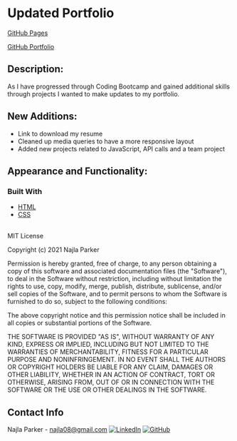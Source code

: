 # Updated Portfolio

[GitHub Pages](https://nparker80.github.io/Nparker-Portfolio/)

[GitHub Portfolio](https://github.com/nparker80/Nparker-Portfolio)

## Description:

As I have progressed through Coding Bootcamp and gained additional skills through projects I wanted to make updates to my portfolio.

## New Additions:

- Link to download my resume
- Cleaned up media queries to have a more responsive layout
- Added new projects related to JavaScript, API calls and a team project

## Appearance and Functionality:

### Built With

- [HTML](https://en.wikipedia.org/wiki/HTML)
- [CSS](https://developer.mozilla.org/en-US/docs/Learn/CSS/First_steps/What_is_CSS)

<br>
MIT License

Copyright (c) 2021 Najla Parker

Permission is hereby granted, free of charge, to any person obtaining a copy
of this software and associated documentation files (the "Software"), to deal
in the Software without restriction, including without limitation the rights
to use, copy, modify, merge, publish, distribute, sublicense, and/or sell
copies of the Software, and to permit persons to whom the Software is
furnished to do so, subject to the following conditions:

The above copyright notice and this permission notice shall be included in all
copies or substantial portions of the Software.

THE SOFTWARE IS PROVIDED "AS IS", WITHOUT WARRANTY OF ANY KIND, EXPRESS OR
IMPLIED, INCLUDING BUT NOT LIMITED TO THE WARRANTIES OF MERCHANTABILITY,
FITNESS FOR A PARTICULAR PURPOSE AND NONINFRINGEMENT. IN NO EVENT SHALL THE
AUTHORS OR COPYRIGHT HOLDERS BE LIABLE FOR ANY CLAIM, DAMAGES OR OTHER
LIABILITY, WHETHER IN AN ACTION OF CONTRACT, TORT OR OTHERWISE, ARISING FROM,
OUT OF OR IN CONNECTION WITH THE SOFTWARE OR THE USE OR OTHER DEALINGS IN THE
SOFTWARE.


## Contact Info

Najla Parker - najla08@gmail.com [![LinkedIn][linkedin-shield]][linkedin-url-naj] [![GitHub][github-shield]][github-url-naj]


<!-- MARKDOWN LINKS & IMAGES -->
<!-- https://www.markdownguide.org/basic-syntax/#reference-style-links -->




[linkedin-shield]: https://img.shields.io/badge/-LinkedIn-black.svg?style=for-the-badge&logo=linkedin&colorB=555
[linkedin-url-naj]: https://www.linkedin.com/in/najlaparker/
[github-shield]: https://img.shields.io/badge/-Github-blueviolet.svg?style=for-the-badge&logo=Github&colorB=555
[github-url-naj]: https://github.com/nparker80
